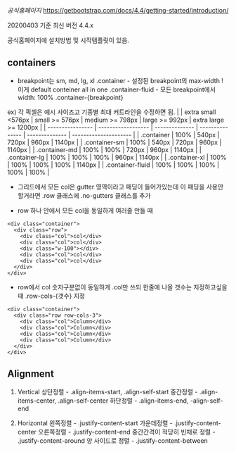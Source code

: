 *공식홈페이지*
https://getbootstrap.com/docs/4.4/getting-started/introduction/

20200403 기준 최신 버전 4.4.x

공식홈페이지에 설치방법 및 시작템플릿이 있음. 


## containers
* breakpoint는 sm, md, lg, xl 
.container - 설정된 breakpoint의 max-width !이게 default conteiner all in one
.container-fluid - 모든 breakpoint에서  width: 100%
.container-{breakpoint}

ex) 각 픽셀은 예시 사이즈고 기종별 최대 커트라인을 수정하면 됨. 
|                  | extra small <576px | small >= 576px | medium >= 798px | large >= 992px | extra large >= 1200px |
| ---------------- | ------------------ | -------------- | --------------- | -------------- | --------------------- |
| .container       | 100%               | 540px          | 720px           | 960px          | 1140px                |
| .container-sm    | 100%               | 540px          | 720px           | 960px          | 1140px                |
| .container-md    | 100%               | 100%           | 720px           | 960px          | 1140px                |
| .container-lg    | 100%               | 100%           | 100%            | 960px          | 1140px                |
| .container-xl    | 100%               | 100%           | 100%            | 100%           | 1140px                |
| .container-fluid | 100%               | 100%           | 100%            | 100%           | 100%                  |

- 그리드에서 모든 col은 gutter 영역이라고 패딩이 들어가있는데 이 패딩을 사용안할거라면 .row 클래스에 .no-gutters 클래스를 추가 

* row 하나 안에서 모든 col을 동일하게 여러줄 만들 때
```
<div class="container">
  <div class="row">
    <div class="col">col</div>
    <div class="col">col</div>
    <div class="w-100"></div>
    <div class="col">col</div>
    <div class="col">col</div>
  </div>
</div>
```

* row에서 col 숫자구분없이 동일하게 .col만 쓰되 한줄에 나올 갯수는 지정하고싶을 때 .row-cols-{갯수} 지정
```
<div class="container">
  <div class="row row-cols-3">
    <div class="col">Column</div>
    <div class="col">Column</div>
    <div class="col">Column</div>
    <div class="col">Column</div>
  </div>
</div>
```

## Alignment
1) Vertical
상단정렬 - .align-items-start, .align-self-start
중간정렬 - .align-items-center, .align-self-center
하단정렬 - .align-items-end, -align-self-end

2) Horizontal
왼쪽정렬 - .justify-content-start 
가운데정렬 - .justify-content-center
오른쪽정렬 - .justify-content-end
중간간격이 적당히 빈채로 정렬 - .justify-content-around
양 사이드로 정렬 - .justify-content-between
